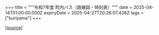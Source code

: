 +++
title = """令和7年度 町内バス（路線図・時刻表）"""
date = 2025-04-14T01:00:00.000Z
expiryDate = 2025-04-27T20:26:07.438Z
tags = ["kuriyama"]
+++


[[source]](https://www.town.kuriyama.hokkaido.jp/soshiki/47/31451.html)
